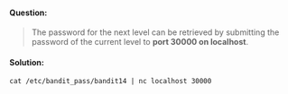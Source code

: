 #### Question:
> The password for the next level can be retrieved by submitting the password of the current level to **port 30000 on localhost**.

#### Solution:
```
cat /etc/bandit_pass/bandit14 | nc localhost 30000
```

